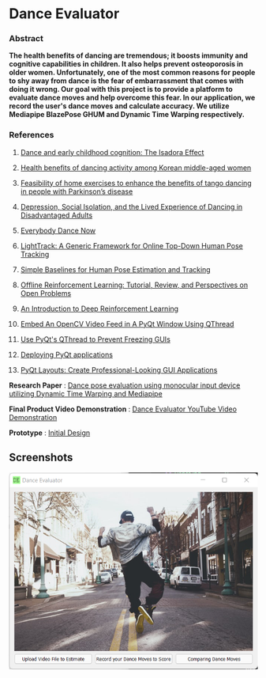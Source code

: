 # Dance Evaluator

### Abstract

**The health benefits of dancing are tremendous; it boosts immunity and cognitive capabilities in children. It also helps prevent osteoporosis in older women. Unfortunately, one of the most common reasons for people to shy away from dance is the fear of embarrassment that comes with doing it wrong. Our goal with this project is to provide a platform to evaluate dance moves and help overcome this fear. In our application, we record the user's dance moves and calculate accuracy. We utilize Mediapipe BlazePose GHUM and Dynamic Time Warping respectively.**

### References
1. [Dance and early childhood cognition: The Isadora Effect](https://www.tandfonline.com/doi/abs/10.1080/10632913.2016.1245166)
2. [Health benefits of dancing activity among Korean middle-aged women](https://www.tandfonline.com/doi/full/10.3402/qhw.v11.31215)
3. [Feasibility of home exercises to enhance the benefits of tango dancing in people with Parkinson’s disease](https://www.sciencedirect.com/science/article/abs/pii/S0965229918302401)
4. [Depression, Social Isolation, and the Lived Experience of Dancing in Disadvantaged Adults](https://www.sciencedirect.com/science/article/abs/pii/S0883941715002472)
5. [Everybody Dance Now](https://arxiv.org/abs/1808.07371)
6. [LightTrack: A Generic Framework for Online Top-Down Human Pose Tracking](https://openaccess.thecvf.com/content_ECCV_2018/html/Bin_Xiao_Simple_Baselines_for_ECCV_2018_paper.html)
7. [Simple Baselines for Human Pose Estimation and Tracking](https://openaccess.thecvf.com/content_ECCV_2018/html/Bin_Xiao_Simple_Baselines_for_ECCV_2018_paper.html)
8. [Offline Reinforcement Learning: Tutorial, Review, and Perspectives on Open Problems](https://arxiv.org/abs/2005.01643)
9. [An Introduction to Deep Reinforcement Learning](https://arxiv.org/abs/1811.12560)

10. [Embed An OpenCV Video Feed in A PyQt Window Using QThread](https://youtu.be/dTDgbx-XelY)

11. [Use PyQt's QThread to Prevent Freezing GUIs](https://realpython.com/python-pyqt-qthread/)
12. [Deploying PyQt applications](https://wiki.python.org/moin/PyQt/Deploying_PyQt_Applications)
13. [PyQt Layouts: Create Professional-Looking GUI Applications](https://realpython.com/python-pyqt-layout/)

**Research Paper** : [Dance pose evaluation using monocular input device utilizing Dynamic Time Warping and Mediapipe](https://docs.google.com/document/d/11QUKHrE8lfJrquCRYUuD5z4MYQ7jwniZ/edit?usp=sharing&ouid=109898272318264998018&rtpof=true&sd=true)

**Final Product Video Demonstration** : [Dance Evaluator YouTube Video Demonstration](https://youtu.be/4R-KjPlZjqs)

**Prototype** : [Initial Design](https://www.figma.com/proto/HegXr33zJvBt2zqdJmXvZD/Final-Year-Project?node-id=1%3A3&scaling=scale-down&page-id=0%3A1&starting-point-node-id=1%3A3) 

## Screenshots
![Home Screen](Screenshots/Home_Screen.png)
